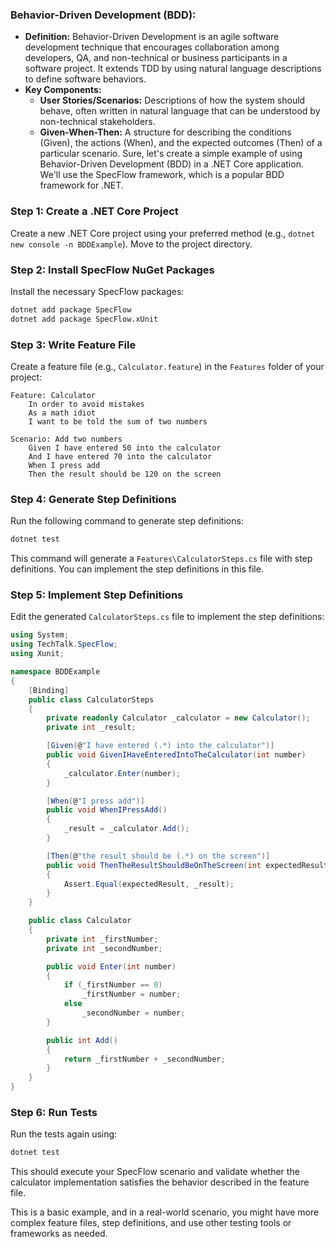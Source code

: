 ### **Behavior-Driven Development (BDD):**
- **Definition:** Behavior-Driven Development is an agile software development technique that encourages collaboration among developers, QA, and non-technical or business participants in a software project. It extends TDD by using natural language descriptions to define software behaviors.
- **Key Components:**
  - **User Stories/Scenarios:** Descriptions of how the system should behave, often written in natural language that can be understood by non-technical stakeholders.
  - **Given-When-Then:** A structure for describing the conditions (Given), the actions (When), and the expected outcomes (Then) of a particular scenario.
Sure, let's create a simple example of using Behavior-Driven Development (BDD) in a .NET Core application. We'll use the SpecFlow framework, which is a popular BDD framework for .NET.

### Step 1: Create a .NET Core Project

Create a new .NET Core project using your preferred method (e.g., `dotnet new console -n BDDExample`). Move to the project directory.

### Step 2: Install SpecFlow NuGet Packages

Install the necessary SpecFlow packages:

```bash
dotnet add package SpecFlow
dotnet add package SpecFlow.xUnit
```

### Step 3: Write Feature File

Create a feature file (e.g., `Calculator.feature`) in the `Features` folder of your project:

```gherkin
Feature: Calculator
    In order to avoid mistakes
    As a math idiot
    I want to be told the sum of two numbers

Scenario: Add two numbers
    Given I have entered 50 into the calculator
    And I have entered 70 into the calculator
    When I press add
    Then the result should be 120 on the screen
```

### Step 4: Generate Step Definitions

Run the following command to generate step definitions:

```bash
dotnet test
```

This command will generate a `Features\CalculatorSteps.cs` file with step definitions. You can implement the step definitions in this file.

### Step 5: Implement Step Definitions

Edit the generated `CalculatorSteps.cs` file to implement the step definitions:

```csharp
using System;
using TechTalk.SpecFlow;
using Xunit;

namespace BDDExample
{
    [Binding]
    public class CalculatorSteps
    {
        private readonly Calculator _calculator = new Calculator();
        private int _result;

        [Given(@"I have entered (.*) into the calculator")]
        public void GivenIHaveEnteredIntoTheCalculator(int number)
        {
            _calculator.Enter(number);
        }

        [When(@"I press add")]
        public void WhenIPressAdd()
        {
            _result = _calculator.Add();
        }

        [Then(@"the result should be (.*) on the screen")]
        public void ThenTheResultShouldBeOnTheScreen(int expectedResult)
        {
            Assert.Equal(expectedResult, _result);
        }
    }

    public class Calculator
    {
        private int _firstNumber;
        private int _secondNumber;

        public void Enter(int number)
        {
            if (_firstNumber == 0)
                _firstNumber = number;
            else
                _secondNumber = number;
        }

        public int Add()
        {
            return _firstNumber + _secondNumber;
        }
    }
}
```

### Step 6: Run Tests

Run the tests again using:

```bash
dotnet test
```

This should execute your SpecFlow scenario and validate whether the calculator implementation satisfies the behavior described in the feature file.

This is a basic example, and in a real-world scenario, you might have more complex feature files, step definitions, and use other testing tools or frameworks as needed.
